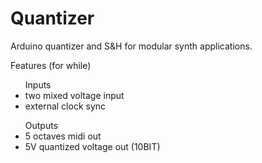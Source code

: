 # Quantizer
Arduino quantizer and S&H for modular synth applications.

Features (for while)
<ul>Inputs
<li>two mixed voltage input
<li>external clock sync
</ul>

<ul>Outputs
<li>5 octaves midi out
<li>5V quantized voltage out (10BIT)
</ul>
